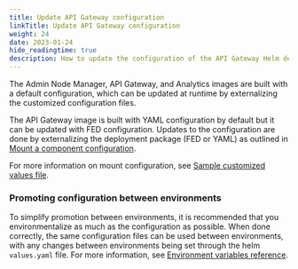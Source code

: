 ```yaml
---
title: Update API Gateway configuration
linkTitle: Update API Gateway configuration
weight: 24
date: 2023-01-24
hide_readingtime: true
description: How to update the configuration of the API Gateway Helm deployment.
---
```


The Admin Node Manager, API Gateway, and Analytics images are built with a default configuration, which can be updated at runtime by externalizing the customized configuration files.

The API Gateway image is built with YAML configuration by default but it can be updated with FED configuration. Updates to the configuration are done by externalizing the deployment package (FED or YAML) as outlined in [Mount a component configuration](/docs/apim_installation/apigw_containers/deployment_flows/axway_image_deployment/helm_deployment#mount-a-component-configuration).

For more information on mount configuration, see [Sample customized values file](/docs/apim_installation/apigw_containers/deployment_flows/axway_image_deployment/helm_deployment#sample-customized-values-file).

### Promoting configuration between environments

To simplify promotion between environments, it is recommended that you environmentalize as much as the configuration as possible. When done correctly, the same configuration files can be used between environments, with any changes between environments being set through the helm `values.yaml` file. For more information, see [Environment variables reference](/docs/apim_installation/apigw_containers/deployment_flows/axway_image_deployment/helm_runtime#environment-variables-reference).